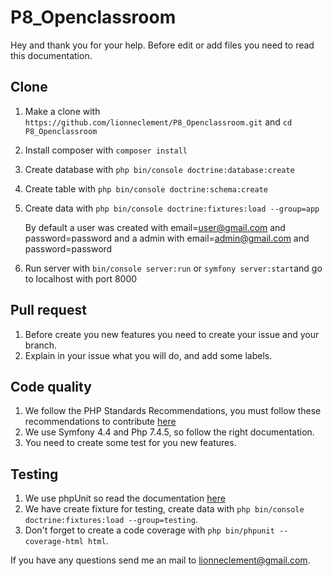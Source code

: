 # P8_Openclassroom
Hey and thank you for your help.
Before edit or add files you need to read this documentation.

## Clone
1) Make a clone with `https://github.com/lionneclement/P8_Openclassroom.git` and `cd P8_Openclassroom`
2) Install composer with `composer install`
3) Create database with `php bin/console doctrine:database:create`
4) Create table with `php bin/console doctrine:schema:create`
5) Create data with `php bin/console doctrine:fixtures:load --group=app`

   By default a user was created with email=user@gmail.com and password=password and a admin with email=admin@gmail.com and password=password
   
6) Run server with `bin/console server:run` or `symfony server:start`and go to localhost with port 8000

## Pull request
1) Before create you new features you need to create your issue and your branch.
2) Explain in your issue what you will do, and add some labels.

## Code quality
1) We follow the PHP Standards Recommendations, you must follow these recommendations to contribute [here](https://www.php-fig.org/psr/)
2) We use Symfony 4.4 and Php 7.4.5, so follow the right documentation.
3) You need to create some test for you new features.

## Testing
1) We use phpUnit so read the documentation [here](https://phpunit.de/)
2) We have create fixture for testing, create data with `php bin/console doctrine:fixtures:load --group=testing`.
3) Don't forget to create a code coverage with `php bin/phpunit --coverage-html html`.

If you have any questions send me an mail to lionneclement@gmail.com.

